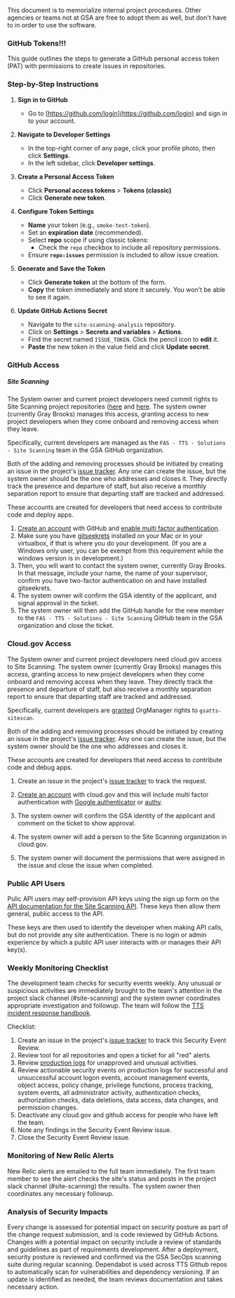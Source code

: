 
This document is to memorialize internal project procedures.  Other agencies or teams not at GSA are free to adopt them as well, but don't have to in order to use the software.  


### GitHub Tokens!!!

This guide outlines the steps to generate a GitHub personal access token (PAT) with permissions to create issues in repositories.

### Step-by-Step Instructions

1. **Sign in to GitHub**
   - Go to [https://github.com/login](https://github.com/login) and sign in to your account.

2. **Navigate to Developer Settings**
   - In the top-right corner of any page, click your profile photo, then click **Settings**.
   - In the left sidebar, click **Developer settings**.

3. **Create a Personal Access Token**
   - Click **Personal access tokens** > **Tokens (classic)**
   - Click **Generate new token**.

4. **Configure Token Settings**
   - **Name** your token (e.g., `smoke-test-token`).
   - Set an **expiration date** (recommended).
   - Select **repo** scope if using classic tokens:
     - Check the `repo` checkbox to include all repository permissions.
   - Ensure **`repo:issues`** permission is included to allow issue creation.

5. **Generate and Save the Token**
   - Click **Generate token** at the bottom of the form.
   - **Copy** the token immediately and store it securely. You won't be able to see it again.

6. **Update GitHub Actions Secret**
   - Navigate to the `site-scanning-analysis` repository.
   - Click on **Settings** > **Secrets and variables** > **Actions**.
   - Find the secret named `ISSUE_TOKEN`. Click the pencil icon to **edit** it.
   - **Paste** the new token in the value field and click **Update secret**.


### GitHub Access 


##### Site Scanning 

The System owner and current project developers need commit rights to Site Scanning project repositories ([here](https://github.com/GSA/site-scanning-engine) and [here](https://github.com/18F/site-scanning-query-builder).  The system owner (currently Gray Brooks) manages this access, granting access to new project developers when they come onboard and removing access when they leave.  

Specifically, current developers are managed as the `FAS - TTS - Solutions - Site Scanning` team in the GSA GitHub organization.   

Both of the adding and removing processes should be initiated by creating an issue in the project's [issue tracker](https://github.com/GSA/site-scanning/issues).  Any one can create the issue, but the system owner should be the one who addresses and closes it. They directly track the presence and departure of staff, but also receive a monthly separation report to ensure that departing staff are tracked and addressed.  


These accounts are created for developers that need access to contribute code and deploy apps.

1. [Create an account](https://github.com/) with GitHub and [enable multi factor authentication](https://github.com/blog/1614-two-factor-authentication).
2. Make sure you have [gitseekrets](https://github.com/18F/laptop/tree/master/seekret-rules) installed on your Mac or in your virtualbox, if that is where you do your development. (If you are a Windows only user, you can be exempt from this requirement while the windows version is in development.) 
3. Then, you will want to contact the system owner, currently Gray Brooks. In that message, include your name, the name of your supervisor, confirm you have two-factor authentication on and have installed gitseekrets. 
4. The system owner will confirm the GSA identity of the applicant, and signal approval in the ticket. 
5. The system owner will then add the GitHub handle for the new member to the `FAS - TTS - Solutions - Site Scanning` GitHub team in the GSA organization and close the ticket.
 
### Cloud.gov Access 

The System owner and current project developers need cloud.gov access to Site Scanning.  The system owner (currently Gray Brooks) manages this access, granting access to new project developers when they come onboard and removing access when they leave.  They directly track the presence and departure of staff, but also receive a monthly separation report to ensure that departing staff are tracked and addressed.  

Specifically, current developers are [granted](https://cloud.gov/docs/apps/managing-teammates/) OrgManager rights to `gsatts-sitescan`.  

Both of the adding and removing processes should be initiated by creating an issue in the project's [issue tracker](https://github.com/GSA/site-scanning/issues).  Any one can create the issue, but the system owner should be the one who addresses and closes it.    

These accounts are created for developers that need access to contribute code and debug apps.

1. Create an issue in the project's [issue tracker](https://github.com/GSA/site-scanning/issues) to track the request.  

1. [Create an account](https://cloud.gov/docs/getting-started/accounts/) with cloud.gov and this will include multi factor authentication with [Google authenticator](https://support.google.com/accounts/answer/1066447?hl=en) or [authy](https://www.authy.com/).

4. The system owner will confirm the GSA identity of the applicant and comment on the ticket to show approval. 

5. The system owner will add a person to the Site Scanning organization in cloud.gov. 
 
6. The system owner will document the permissions that were assigned in the issue and close the issue when completed.  



### Public API Users 

Pulic API users may self-provision API keys using the sign up form on the [API documentation for the Site Scanning API](https://open.gsa.gov/api/site-scanning-api/).  These keys then allow them general, public access to the API.  

These keys are then used to identify the developer when making API calls, but do not provide any site authentication.  There is no login or admin experience by which a public API user interacts with or manages their API key(s).  


### Weekly Monitoring Checklist

The development team checks for security events weekly. Any unusual or suspicious activities are immediately brought to the team's attention in the project slack channel (#site-scanning) and the system owner coordinates appropriate investigation and followup. The team will follow the [TTS incident response handbook](https://handbook.tts.gsa.gov/security-incidents/).

Checklist:
1. Create an issue in the project's [issue tracker](https://github.com/GSA/site-scanning/issues) to track this Security Event Review.
2. Review tool for all repositories and open a ticket for all "red" alerts.
3. Review [production logs](https://logs.fr.cloud.gov) for unapproved and unusual activities. 
4. Review actionable security events on production logs for successful and unsuccessful account logon events, account management events, object access, policy change, privilege functions, process tracking, system events, all administrator activity, authentication checks, authorization checks, data deletions, data access, data changes, and permission changes.
5. Deactivate any cloud.gov and github access for people who have left the team.
6. Note any findings in the Security Event Review issue.
7. Close the Security Event Review issue.

### Monitoring of New Relic Alerts

New Relic alerts are emailed to the full team immediately.  The first team member to see the alert checks the site's status and posts in the project slack channel (#site-scanning) the results.  The system owner then coordinates any necessary followup.  

### Analysis of Security Impacts

Every change is assessed for potential impact on security posture as part of the change request submission, and is code reviewed by GitHub Actions. Changes with a potential impact on security include a review of standards and guidelines as part of requirements development. After a deployment, security posture is reviewed and confirmed via the GSA SecOps scanning suite during regular scanning.   Dependabot is used across TTS Github repos to automatically scan for vulnerabilities and dependency versioning. If an update is identified as needed, the team reviews documentation and takes necessary action.
